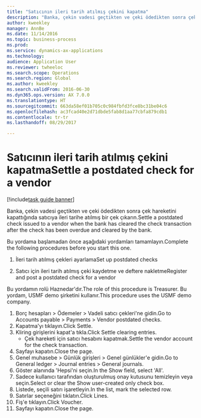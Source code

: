 ```yaml
--- 
title: "Satıcının ileri tarih atılmış çekini kapatma"
description: "Banka, çekin vadesi geçtikten ve çeki ödedikten sonra çek hareketini kapattığında satıcıya ileri tarihe atılmış bir çek çıkarın."
author: kweekley
manager: AnnBe
ms.date: 11/14/2016
ms.topic: business-process
ms.prod: 
ms.service: dynamics-ax-applications
ms.technology: 
audience: Application User
ms.reviewer: twheeloc
ms.search.scope: Operations
ms.search.region: Global
ms.author: kweekley
ms.search.validFrom: 2016-06-30
ms.dyn365.ops.version: AX 7.0.0
ms.translationtype: HT
ms.sourcegitcommit: 663da58ef01b705c0c984fbfd3fce8bc31be04c6
ms.openlocfilehash: ac3fcad40e2d71dbde5fab8d1aa77cbfa879cdb1
ms.contentlocale: tr-tr
ms.lasthandoff: 08/29/2017

---
```

# <a name="settle-a-postdated-check-for-a-vendor"></a><span data-ttu-id="337c4-103">Satıcının ileri tarih atılmış çekini kapatma</span><span class="sxs-lookup"><span data-stu-id="337c4-103">Settle a postdated check for a vendor</span></span>

[!include[task guide banner](../../includes/task-guide-banner.md)]

<span data-ttu-id="337c4-104">Banka, çekin vadesi geçtikten ve çeki ödedikten sonra çek hareketini kapattığında satıcıya ileri tarihe atılmış bir çek çıkarın.</span><span class="sxs-lookup"><span data-stu-id="337c4-104">Settle a postdated check issued to a vendor when the bank has cleared the check transaction after the check has been overdue and cleared by the bank.</span></span> 

<span data-ttu-id="337c4-105">Bu yordama başlamadan önce aşağıdaki yordamları tamamlayın.</span><span class="sxs-lookup"><span data-stu-id="337c4-105">Complete the following procedures before you start this one.</span></span>

1) <span data-ttu-id="337c4-106">İleri tarih atılmış çekleri ayarlama</span><span class="sxs-lookup"><span data-stu-id="337c4-106">Set up postdated checks</span></span>

2) <span data-ttu-id="337c4-107">Satıcı için ileri tarih atılmış çeki kaydetme ve deftere nakletme</span><span class="sxs-lookup"><span data-stu-id="337c4-107">Register and post a postdated check for a vendor</span></span>



<span data-ttu-id="337c4-108">Bu yordamın rolü Haznedar'dır.</span><span class="sxs-lookup"><span data-stu-id="337c4-108">The role of this procedure is Treasurer.</span></span> <span data-ttu-id="337c4-109">Bu yordam, USMF demo şirketini kullanır.</span><span class="sxs-lookup"><span data-stu-id="337c4-109">This procedure uses the USMF demo company.</span></span>

1. <span data-ttu-id="337c4-110">Borç hesapları > Ödemeler > Vadeli satıcı çekleri'ne gidin.</span><span class="sxs-lookup"><span data-stu-id="337c4-110">Go to Accounts payable > Payments > Vendor postdated checks.</span></span>
2. <span data-ttu-id="337c4-111">Kapatma'yı tıklayın.</span><span class="sxs-lookup"><span data-stu-id="337c4-111">Click Settle.</span></span>
3. <span data-ttu-id="337c4-112">Kliring girişlerini kapat'a tıkla.</span><span class="sxs-lookup"><span data-stu-id="337c4-112">Click Settle clearing entries.</span></span>
    * <span data-ttu-id="337c4-113">Çek hareketi için satıcı hesabını kapatmak.</span><span class="sxs-lookup"><span data-stu-id="337c4-113">Settle the vendor account for the check transaction.</span></span>  
4. <span data-ttu-id="337c4-114">Sayfayı kapatın.</span><span class="sxs-lookup"><span data-stu-id="337c4-114">Close the page.</span></span>
5. <span data-ttu-id="337c4-115">Genel muhasebe > Günlük girişleri > Genel günlükler'e gidin.</span><span class="sxs-lookup"><span data-stu-id="337c4-115">Go to General ledger > Journal entries > General journals.</span></span>
6. <span data-ttu-id="337c4-116">Göster alanında 'Hepsi'ni seçin.</span><span class="sxs-lookup"><span data-stu-id="337c4-116">In the Show field, select 'All'.</span></span>
7. <span data-ttu-id="337c4-117">Sadece kullanıcı tarafından oluşturulmuş onay kutusunu temizleyin veya seçin.</span><span class="sxs-lookup"><span data-stu-id="337c4-117">Select or clear the Show user-created only check box.</span></span>
8. <span data-ttu-id="337c4-118">Listede, seçili satırı işaretleyin.</span><span class="sxs-lookup"><span data-stu-id="337c4-118">In the list, mark the selected row.</span></span>
9. <span data-ttu-id="337c4-119">Satırlar seçeneğini tıklatın.</span><span class="sxs-lookup"><span data-stu-id="337c4-119">Click Lines.</span></span>
10. <span data-ttu-id="337c4-120">Fiş'e tıklayın.</span><span class="sxs-lookup"><span data-stu-id="337c4-120">Click Voucher.</span></span>
11. <span data-ttu-id="337c4-121">Sayfayı kapatın.</span><span class="sxs-lookup"><span data-stu-id="337c4-121">Close the page.</span></span>


